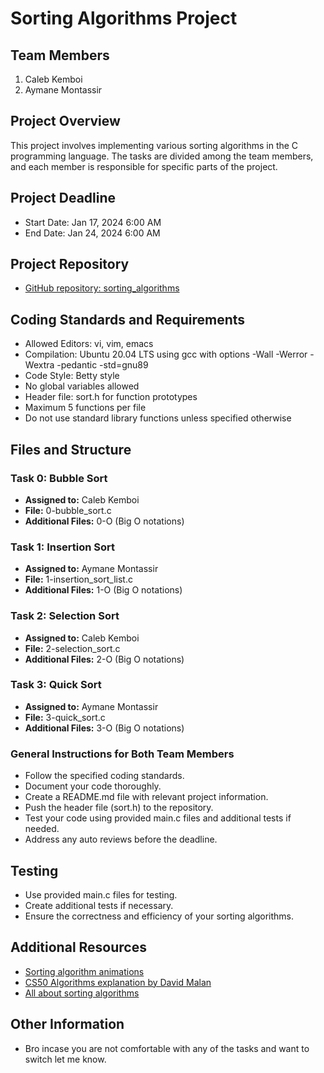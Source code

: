 # Sorting Algorithms Project

## Team Members

1. Caleb Kemboi
2. Aymane Montassir

## Project Overview

This project involves implementing various sorting algorithms in the C programming language. The tasks are divided among the team members, and each member is responsible for specific parts of the project.

## Project Deadline

- Start Date: Jan 17, 2024 6:00 AM
- End Date: Jan 24, 2024 6:00 AM

## Project Repository

- [GitHub repository: sorting_algorithms](https://github.com/your_username/sorting_algorithms)

## Coding Standards and Requirements

- Allowed Editors: vi, vim, emacs
- Compilation: Ubuntu 20.04 LTS using gcc with options -Wall -Werror -Wextra -pedantic -std=gnu89
- Code Style: Betty style
- No global variables allowed
- Header file: sort.h for function prototypes
- Maximum 5 functions per file
- Do not use standard library functions unless specified otherwise

## Files and Structure

### Task 0: Bubble Sort

- **Assigned to:** Caleb Kemboi
- **File:** 0-bubble_sort.c
- **Additional Files:** 0-O (Big O notations)

### Task 1: Insertion Sort

- **Assigned to:** Aymane Montassir
- **File:** 1-insertion_sort_list.c
- **Additional Files:** 1-O (Big O notations)

### Task 2: Selection Sort

- **Assigned to:** Caleb Kemboi
- **File:** 2-selection_sort.c
- **Additional Files:** 2-O (Big O notations)

### Task 3: Quick Sort

- **Assigned to:** Aymane Montassir
- **File:** 3-quick_sort.c
- **Additional Files:** 3-O (Big O notations)

### General Instructions for Both Team Members

- Follow the specified coding standards.
- Document your code thoroughly.
- Create a README.md file with relevant project information.
- Push the header file (sort.h) to the repository.
- Test your code using provided main.c files and additional tests if needed.
- Address any auto reviews before the deadline.

## Testing

- Use provided main.c files for testing.
- Create additional tests if necessary.
- Ensure the correctness and efficiency of your sorting algorithms.

## Additional Resources

- [Sorting algorithm animations](https://www.toptal.com/developers/sorting-algorithms)
- [CS50 Algorithms explanation by David Malan](https://www.youtube.com/watch?v=yb0PY3LX2x8&t=2s&ab_channel=CS50)
- [All about sorting algorithms](https://www.geeksforgeeks.org/sorting-algorithms/)

## Other Information

- Bro incase you are not comfortable with any of the tasks and want to switch let me know.

